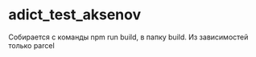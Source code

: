 # adict_test_aksenov
Собирается с команды npm run build, в папку build. Из зависимостей только parcel
